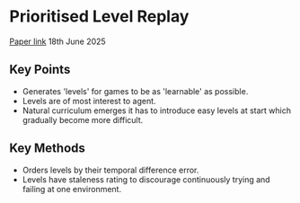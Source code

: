 # Prioritised Level Replay
[Paper link]()
18th June 2025

## Key Points
- Generates 'levels' for games to be as 'learnable' as possible.
- Levels are of most interest to agent.
- Natural curriculum emerges it has to introduce easy levels at 
start which gradually become more difficult.

## Key Methods
- Orders levels by their temporal difference error.
- Levels have staleness rating to discourage continuously trying and failing at one environment.